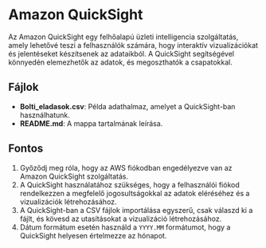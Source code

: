 # Amazon QuickSight

Az Amazon QuickSight egy felhőalapú üzleti intelligencia szolgáltatás, amely lehetővé teszi a felhasználók számára, hogy interaktív vizualizációkat és jelentéseket készítsenek az adataikból. A QuickSight segítségével könnyedén elemezhetők az adatok, és megoszthatók a csapatokkal.

## Fájlok

- **Bolti_eladasok.csv**: Példa adathalmaz, amelyet a QuickSight-ban használhatunk.
- **README.md**: A mappa tartalmának leírása.

## Fontos

1. Győződj meg róla, hogy az AWS fiókodban engedélyezve van az Amazon QuickSight szolgáltatás.
2. A QuickSight használatához szükséges, hogy a felhasználói fiókod rendelkezzen a megfelelő jogosultságokkal az adatok eléréséhez és a vizualizációk létrehozásához.
3. A QuickSight-ban a CSV fájlok importálása egyszerű, csak válaszd ki a fájlt, és kövesd az utasításokat a vizualizáció létrehozásához.
4. Dátum formátum esetén használd a `YYYY.MM` formátumot, hogy a QuickSight helyesen értelmezze az hónapot.
